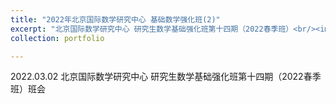```yaml
---
title: "2022年北京国际数学研究中心 基础数学强化班(2)"
excerpt: "北京国际数学研究中心 研究生数学基础强化班第十四期（2022春季班）<br/><img src='/images/2022-03-02-Enhanced-Program(2).png'>"
collection: portfolio

---
```


2022.03.02 北京国际数学研究中心 研究生数学基础强化班第十四期（2022春季班）班会